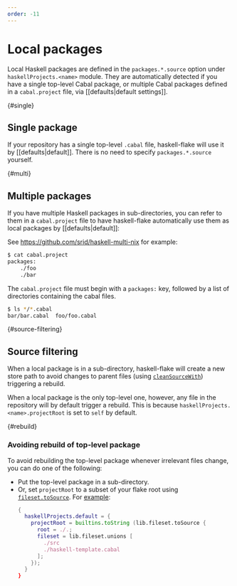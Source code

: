 ```yaml
---
order: -11
---
```


# Local packages

Local Haskell packages are defined in the `packages.*.source` option under `haskellProjects.<name>` module. They are automatically detected if you have a single top-level Cabal package, or multiple Cabal packages defined in a `cabal.project` file, via [[defaults|default settings]].

{#single}
## Single package

If your repository has a single top-level `.cabal` file, haskell-flake will use it by [[defaults|default]]. There is no need to specify `packages.*.source` yourself.

{#multi}
## Multiple packages

If you have multiple Haskell packages in sub-directories, you can refer to them in a `cabal.project` file to have haskell-flake automatically use them as local packages by [[defaults|default]]:

See https://github.com/srid/haskell-multi-nix for example:

```sh
$ cat cabal.project
packages:
    ./foo
    ./bar
```

The `cabal.project` file must begin with a `packages:` key, followed by a list of directories containing the cabal files.

```sh
$ ls */*.cabal
bar/bar.cabal  foo/foo.cabal
```

{#source-filtering}
## Source filtering

When a local package is in a sub-directory, haskell-flake will create a new store path to avoid changes to parent files (using [`cleanSourceWith`]) triggering a rebuild.

When a local package is the only top-level one, however, any file in the repository will by default trigger a rebuild. This is because `haskellProjects.<name>.projectRoot` is set to `self` by default. 

{#rebuild}
### Avoiding rebuild of top-level package

To avoid rebuilding the top-level package whenever irrelevant files change, you can do one of the following:

- Put the top-level package in a sub-directory.
- Or, set `projectRoot` to a subset of your flake root using [`fileset.toSource`](https://nixos.org/manual/nixpkgs/stable/#function-library-example-lib.fileset.toSource). For [example](https://github.com/srid/haskell-template/blob/033913a6fe418ea0c25ec2c2604ab4030563ba2e/flake.nix#L28-L34):
    ```nix
    {
      haskellProjects.default = {
        projectRoot = builtins.toString (lib.fileset.toSource {
          root = ./.;
          fileset = lib.fileset.unions [
            ./src
            ./haskell-template.cabal
          ];
        });
      }
    }
    ```

[`cleanSourceWith`]: https://github.com/srid/haskell-flake/blob/67db46409b4c2e92abf27ddde7c75ae310d4068c/nix/build-haskell-package.nix#L15-L24
